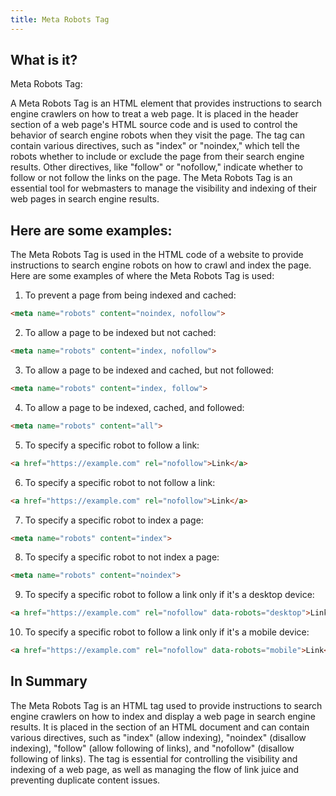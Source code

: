 ```yaml
---
title: Meta Robots Tag
---
```




## What is it?

Meta Robots Tag:

A Meta Robots Tag is an HTML element that provides instructions to search engine crawlers on how to treat a web page. It is placed in the header section of a web page's HTML source code and is used to control the behavior of search engine robots when they visit the page. The tag can contain various directives, such as "index" or "noindex," which tell the robots whether to include or exclude the page from their search engine results. Other directives, like "follow" or "nofollow," indicate whether to follow or not follow the links on the page. The Meta Robots Tag is an essential tool for webmasters to manage the visibility and indexing of their web pages in search engine results.

## Here are some examples:

The Meta Robots Tag is used in the HTML code of a website to provide instructions to search engine robots on how to crawl and index the page. Here are some examples of where the Meta Robots Tag is used:

1. To prevent a page from being indexed and cached:

```html
<meta name="robots" content="noindex, nofollow">
```

2. To allow a page to be indexed but not cached:

```html
<meta name="robots" content="index, nofollow">
```

3. To allow a page to be indexed and cached, but not followed:

```html
<meta name="robots" content="index, follow">
```

4. To allow a page to be indexed, cached, and followed:

```html
<meta name="robots" content="all">
```

5. To specify a specific robot to follow a link:

```html
<a href="https://example.com" rel="nofollow">Link</a>
```

6. To specify a specific robot to not follow a link:

```html
<a href="https://example.com" rel="nofollow">Link</a>
```

7. To specify a specific robot to index a page:

```html
<meta name="robots" content="index">
```

8. To specify a specific robot to not index a page:

```html
<meta name="robots" content="noindex">
```

9. To specify a specific robot to follow a link only if it's a desktop device:

```html
<a href="https://example.com" rel="nofollow" data-robots="desktop">Link</a>
```

10. To specify a specific robot to follow a link only if it's a mobile device:

```html
<a href="https://example.com" rel="nofollow" data-robots="mobile">Link</a>
```

## In Summary

The Meta Robots Tag is an HTML tag used to provide instructions to search engine crawlers on how to index and display a web page in search engine results. It is placed in the <head> section of an HTML document and can contain various directives, such as "index" (allow indexing), "noindex" (disallow indexing), "follow" (allow following of links), and "nofollow" (disallow following of links). The tag is essential for controlling the visibility and indexing of a web page, as well as managing the flow of link juice and preventing duplicate content issues.